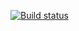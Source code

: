 [![Build status](https://ci.appveyor.com/api/projects/status/3tpm32q1dogwlh35?svg=true)](https://ci.appveyor.com/project/KseniyaLazareva/selenid)
